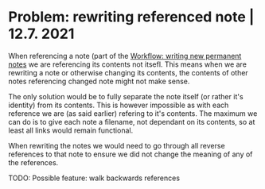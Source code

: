 # Problem: rewriting referenced note | 12.7. 2021

When referencing a note (part of the [Workflow: writing new permanent
notes][000004] we are referencing its contents not itsefl. This means when we
are rewriting a note or otherwise changing its contents, the contents of other
notes referencing changed note might not make sense.

The only solution would be to fully separate the note itself (or rather it's
identity) from its contents. This is however impossible as with each reference
we are (as said earlier) refering to it's contents. The maximum we can do is to
give each note a filename, not dependant on its contents, so at least all links
would remain functional.

When rewriting the notes we would need to go through all reverse references to
that note to ensure we did not change the meaning of any of the references.


TODO: Possible feature: walk backwards references

[000004]: ./000004.md
